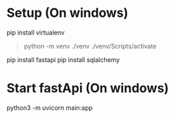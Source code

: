 # Setup (On windows) 

pip install virtualenv


> python -m venv ./venv
> ./venv/Scripts/activate

pip install fastapi
pip install sqlalchemy

# Start fastApi (On windows) 

python3 -m uvicorn main:app
